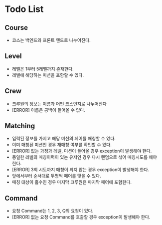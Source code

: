 # Todo List
## Course

- 코스는 백엔드와 프론트 앤드로 나누어진다.

## Level

- 레벨은 1부터 5레벨까지 존재한다.
- 레벨에 해당하는 미션을 포함할 수 있다.

## Crew

- 크루원의 정보는 이름과 어떤 코스인지로 나누어진다
- [ERROR] 이름은 공백이 들어올 수 없다.

## Matching

- 입력된 정보를 가지고 해당 미션의 페어를 매칭할 수 있다.
- 이미 매칭된 미션인 경우 재매칭 여부를 확인할 수 있다.
- [ERROR] 없는 과정과 레벨, 미션이 들어올 경우 exception이 발생해야 한다.
- 동일한 레벨의 매칭이력이 있는 유저인 경우 다시 랜덤으로 섞어 매칭시도를 해야 한다.
- [ERROR] 3회 시도까지 매칭이 되지 않는 경우 exception이 발생해야 한다.
- 앞에서부터 순서대로 두명씩 페어를 맺을 수 있다.
- 매칭 대상이 홀수인 경우 마지막 크루원은 마지막 페어에 포함한다.

## Command
- 요청 Command는 1, 2, 3, Q의 요청이 있다.
- [ERROR] 없는 요청 Command를 호출할 경우 exception이 발생해야 한다.